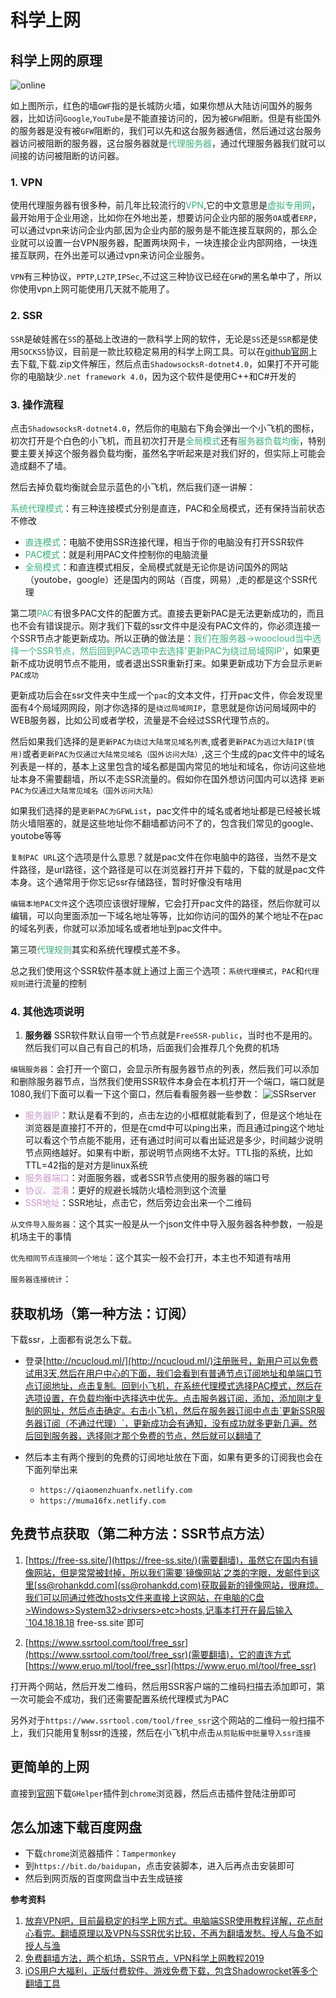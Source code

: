 # 科学上网

## 科学上网的原理

<img :src="$withBase('/online.png')" alt="online">

如上图所示，红色的墙`GWF`指的是长城防火墙，如果你想从大陆访问国外的服务器，比如访问`Google`,`YouTube`是不能直接访问的，因为被`GFW`阻断。但是有些国外的服务器是没有被`GFW`阻断的，我们可以先和这台服务器通信，然后通过这台服务器访问被阻断的服务器，这台服务器就是<font color=#3eaf7c>代理服务器</font>，通过代理服务器我们就可以间接的访问被阻断的访问器。

### 1. VPN
使用代理服务器有很多种，前几年比较流行的<font color=#3eaf7c>VPN</font>,它的中文意思是<font color=#3eaf7c>虚拟专用网</font>，最开始用于企业用途，比如你在外地出差，想要访问企业内部的服务`OA`或者`ERP`，可以通过vpn来访问企业内部,因为企业内部的服务是不能连接互联网的，那么企业就可以设置一台VPN服务器，配置两块网卡，一块连接企业内部网络，一块连接互联网，在外出差可以通过vpn来访问企业服务。

`VPN`有三种协议，`PPTP`,`L2TP`,`IPSec`,不过这三种协议已经在`GFW`的黑名单中了，所以你使用vpn上网可能使用几天就不能用了。

### 2. SSR
`SSR`是破娃酱在`SS`的基础上改进的一款科学上网的软件，无论是`SS`还是`SSR`都是使用`SOCKS5`协议，目前是一款比较稳定易用的科学上网工具。可以在[github官网](https://github.com/shadowsocksrr/shadowsocksr-csharp/releases)上去下载,下载.zip文件解压，然后点击`ShadowsocksR-dotnet4.0`，如果打不开可能你的电脑缺少`.net framework 4.0`，因为这个软件是使用C++和C#开发的

### 3. 操作流程
点击`ShadowsocksR-dotnet4.0`，然后你的电脑右下角会弹出一个小飞机的图标，初次打开是个白色的小飞机，而且初次打开是<font color=#3eaf7c>全局模式</font>还有<font color=#3eaf7c>服务器负载均衡</font>，特别要主要关掉这个服务器负载均衡，虽然名字听起来是对我们好的，但实际上可能会造成翻不了墙。

然后去掉负载均衡就会显示蓝色的小飞机，然后我们逐一讲解：

<font color=#3eaf7c>系统代理模式</font>：有三种连接模式分别是直连，PAC和全局模式，还有保持当前状态不修改
+ <font color=#3eaf7c>直连模式</font>：电脑不使用SSR连接代理，相当于你的电脑没有打开SSR软件
+ <font color=#3eaf7c>PAC模式</font>：就是利用PAC文件控制你的电脑流量
+ <font color=#3eaf7c>全局模式</font>：和直连模式相反，全局模式就是无论你是访问国外的网站（youtobe，google）还是国内的网站（百度，网易）,走的都是这个SSR代理

第二项<font color=#3eaf7c>PAC</font>有很多PAC文件的配置方式。直接去更新PAC是无法更新成功的，而且也不会有错误提示。刚才我们下载的ssr文件中是没有PAC文件的，你必须连接一个SSR节点才能更新成功。所以正确的做法是：<font color=#3eaf7c>我们在服务器->woocloud当中选择一个SSR节点，然后回到PAC选项中去选择'更新PAC为绕过局域网IP'</font>，如果更新不成功说明节点不能用，或者退出SSR重新打来。如果更新成功下方会显示`更新PAC成功`

更新成功后会在ssr文件夹中生成一个`pac`的文本文件，打开pac文件，你会发现里面有4个局域网网段，刚才你选择的是`绕过局域网IP`，意思就是你访问局域网中的WEB服务器，比如公司或者学校，流量是不会经过SSR代理节点的。

然后如果我们选择的是`更新PAC为绕过大陆常见域名列表`,或者`更新PAC为逃过大陆IP(慎用)`或者`更新PAC为仅通过大陆常见域名（国外访问大陆）`,这三个生成的pac文件中的域名列表是一样的，基本上这里包含的域名都是国内常见的地址和域名，你访问这些地址本身不需要翻墙，所以不走SSR流量的。假如你在国外想访问国内可以选择
`更新PAC为仅通过大陆常见域名（国外访问大陆）`

如果我们选择的是`更新PAC为GFWList`，pac文件中的域名或者地址都是已经被长城防火墙阻塞的，就是这些地址你不翻墙都访问不了的，包含我们常见的google、youtobe等等

`复制PAC URL`这个选项是什么意思？就是pac文件在你电脑中的路径，当然不是文件路径，是url路径，这个路径是可以在浏览器打开并下载的，下载的就是pac文件本身。这个通常用于你忘记ssr存储路径，暂时好像没有啥用

`编辑本地PAC文件`这个选项应该很好理解，它会打开pac文件的路径，然后你就可以编辑，可以向里面添加一下域名地址等等，比如你访问的国外的某个地址不在pac的域名列表，你就可以添加域名或者地址到pac文件中。

第三项<font color=#3eaf7c>代理规则</font>其实和系统代理模式差不多。

总之我们使用这个SSR软件基本就上通过上面三个选项：`系统代理模式`，`PAC`和`代理规则`进行流量的控制

### 4. 其他选项说明
1. **服务器**
SSR软件默认自带一个节点就是`FreeSSR-public`，当时也不是用的。然后我们可以自己有自己的机场，后面我们会推荐几个免费的机场

`编辑服务器`：会打开一个窗口，会显示所有服务器节点的列表，然后我们可以添加和删除服务器节点，当然我们使用SSR软件本身会在本机打开一个端口，端口就是1080,我们下面可以看一下这个窗口，然后看看服务器一些参数：
<img :src="$withBase('/SSRserver.png')" alt="SSRserver">
+ <font color=#CC99CD>服务器IP</font>：默认是看不到的，点击左边的小框框就能看到了，但是这个地址在浏览器是直接打不开的，但是在cmd中可以ping出来，而且通过ping这个地址可以看这个节点能不能用，还有通过时间可以看出延迟是多少，时间越少说明节点网络越好。如果有中断，那说明节点网络不太好。TTL指的系统，比如TTL=42指的是对方是linux系统
+ <font color=#CC99CD>服务器端口</font>：对面服务器，或者SSR节点使用的服务器的端口号
+ <font color=#CC99CD>协议、混淆</font>：更好的规避长城防火墙检测到这个流量
+ <font color=#CC99CD>SSR地址</font>：SSR地址，点击它，然后旁边会出来一个二维码

`从文件导入服务器`：这个其实一般是从一个json文件中导入服务器各种参数，一般是机场主干的事情

`优先相同节点连接同一个地址`：这个其实一般不会打开，本主也不知道有啥用

`服务器连接统计`：

## 获取机场（第一种方法：订阅）
下载ssr，上面都有说怎么下载。

+ 登录[http://ncucloud.ml/](http://ncucloud.ml/)注册账号，新用户可以免费试用3天,然后在用户中心的下面，我们会看到有普通节点订阅地址和单端口节点订阅地址，点击复制。回到小飞机，在系统代理模式选择PAC模式，然后在选项设置，在负载均衡中选择选中优先。点击服务器订阅，添加，添加刚才复制的网址，然后点击确定。右击小飞机，然后在服务器订阅中点击`更新SSR服务器订阅（不通过代理）`，更新成功会有通知，没有成功就多更新几遍。然后回到服务器，选择刚才那个免费的节点，然后就可以翻墙了

+ 然后本主有两个搜到的免费的订阅地址放在下面，如果有更多的订阅我也会在下面列举出来
  + `https://qiaomenzhuanfx.netlify.com`
  + `https://muma16fx.netlify.com`

## 免费节点获取（第二种方法：SSR节点方法）
1. [https://free-ss.site/](https://free-ss.site/)(需要翻墙)，虽然它在国内有镜像网站，但是常常被封掉，所以我们需要`镜像网站`之类的字眼，发邮件到这里[ss@rohankdd.com](ss@rohankdd.com)获取最新的镜像网站，很麻烦。我们可以同通过修改hosts文件来直接上这网站，在电脑的C盘>Windows>System32>drivsers>etc>hosts,记事本打开在最后输入`104.18.18.18  free-ss.site`即可

2. [https://www.ssrtool.com/tool/free_ssr](https://www.ssrtool.com/tool/free_ssr)(需要翻墙)，它的直连方式[https://www.eruo.ml/tool/free_ssr](https://www.eruo.ml/tool/free_ssr)

打开两个网站，然后开发二维码，然后用SSR客户端的二维码扫描去添加即可，第一次可能会不成功，我们还需要配置系统代理模式为PAC

另外对于`https://www.ssrtool.com/tool/free_ssr`这个网站的二维码一般扫描不上，我们只能用复制ssr的连接，然后在小飞机中点击`从剪贴板中批量导入ssr连接`


## 更简单的上网
直接到[官网](http://googlehelper.net/)下载`GHelper`插件到`chrome`浏览器，然后点击插件登陆注册即可

## 怎么加速下载百度网盘
+ 下载`chrome`浏览器插件：`Tampermonkey `
+ 到`https://bit.do/baidupan`，点击安装脚本，进入后再点击安装即可
+ 然后到网页版的百度网盘当中去生成链接

**参考资料**

1. [放弃VPN吧，目前最稳定的科学上网方式。电脑端SSR使用教程详解，花点耐心看完。翻墙原理以及VPN与SSR优劣比较，不再为翻墙发愁。授人与鱼不如授人与渔](https://www.youtube.com/watch?v=F6yh4b7ML5g)
2. [免费翻墙方法，两个机场，SSR节点，VPN科学上网教程2019](https://www.youtube.com/watch?v=QEkOhJlOSXE)
3. [iOS用户大福利，正版付费软件、游戏免费下载，包含Shadowrocket等多个翻墙工具](https://www.youtube.com/watch?v=p_bnMZD3YbM)